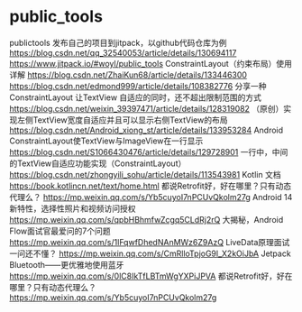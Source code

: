 # public_tools
publictools
发布自己的项目到jitpack，以github代码仓库为例 https://blog.csdn.net/qq_32540053/article/details/130694117 https://www.jitpack.io/#woyl/public_tools
ConstraintLayout（约束布局）使用详解 https://blog.csdn.net/ZhaiKun68/article/details/133446300 https://blog.csdn.net/edmond999/article/details/108382776
分享一种 ConstraintLayout 让TextView 自适应的同时，还不超出限制范围的方式 https://blog.csdn.net/weixin_39397471/article/details/128319082
（原创）实现左侧TextView宽度自适应并且可以显示右侧TextView的布局 https://blog.csdn.net/Android_xiong_st/article/details/133953284
Android ConstraintLayout使TextView与ImageView在一行显示 https://blog.csdn.net/S1066430476/article/details/129728901
一行中，中间的TextView自适应功能实现（ConstraintLayout） https://blog.csdn.net/zhongyili_sohu/article/details/113543981
Kotlin 文档 https://book.kotlincn.net/text/home.html
都说Retrofit好，好在哪里？只有动态代理么？ https://mp.weixin.qq.com/s/Yb5cuyoI7nPCUvQkolm27g
Android 14新特性，选择性照片和视频访问授权 https://mp.weixin.qq.com/s/qpbHBhmfwZcgq5CLdRj2rQ
大揭秘，Android Flow面试官最爱问的7个问题 https://mp.weixin.qq.com/s/1lFqwfDhedNAnMWz6Z9AzQ
LiveData原理面试一问还不懂？ https://mp.weixin.qq.com/s/CmRlloTpjoG9l_X2kOiJbA
Jetpack Bluetooth——更优雅地使用蓝牙 https://mp.weixin.qq.com/s/0lC8IkTfLBTmWgYXPiJPVA
都说Retrofit好，好在哪里？只有动态代理么？ https://mp.weixin.qq.com/s/Yb5cuyoI7nPCUvQkolm27g